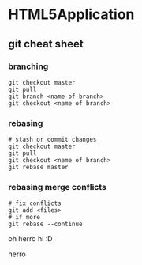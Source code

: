 # HTML5Application

## git cheat sheet

### branching
```
git checkout master
git pull
git branch <name of branch>
git checkout <name of branch>
```

### rebasing
```
# stash or commit changes
git checkout master
git pull
git checkout <name of branch>
git rebase master
```

### rebasing merge conflicts
```
# fix conflicts
git add <files>
# if more
git rebase --continue
```

oh herro
hi :D

herro
